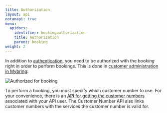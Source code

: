 ```yaml
---
title: Authorization
layout: api
notanapi: true
menu:
  apidocs:
    identifier: bookingauthorization
    title: Authorization
    parent: booking
weight: 2
---
```


In addition to [authentication](/api/#authentication), you need to be authorized with the _booking_ right in order to perform bookings. This is done in [customer administration in Mybring](https://www.mybring.com/useradmin/external/administration):

![Authorized for booking](./../booking_authorization.png)

To perform a booking, you must specify which customer number to use. For your convenience, there is an [API for getting the customer numbers](/api/booking/#list-customer-numbers-and-services-get) associated with your API user. The Customer Number API also links customer numbers with the services the customer number is valid for.
